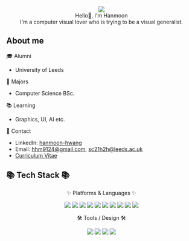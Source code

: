 <div align=center>
	<img src="https://capsule-render.vercel.app/api?type=waving&color=auto&height=150&section=header&text=Ey up! Hanmoon%20Github!&fontSize=50" />	
</div>
<div align=center>
	<div>Hello👋, I'm Hanmoon</div>
	<div>I'm a computer visual lover who is trying to be a visual generalist.</div>
</div>

## About me

🎓 Alumni  
- University of Leeds  

📜 Majors  
- Computer Science BSc.  

📚 Learning  
- Graphics, UI, AI etc.  

📮 Contact  
- LinkedIn: [hanmoon-hwang](https://linkedin.com/in/hanmoon-hwang-a46697265)  
- Email: hhm9124@gmail.com, sc21h2h@leeds.ac.uk  
- [Curriculum Vitae](https://github.com/1-moon/1-Moon/blob/main/cv.pdf)

## 📚 Tech Stack 📚

<div align="center">
	<p>✨ Platforms & Languages ✨</p>
	<img src="https://img.shields.io/badge/C-00599C?style=for-the-badge&logo=c&logoColor=white" />                               <img src="https://img.shields.io/badge/C%2B%2B-00599C?style=for-the-badge&logo=c%2B%2B&logoColor=white" />   
	<img src="https://img.shields.io/badge/Python-3776AB?style=for-the-badge&logo=python&logoColor=white" /> 
	<img src="https://img.shields.io/badge/Java-ED8B00?style=for-the-badge&logo=openjdk&logoColor=white" />   
	<img src="https://img.shields.io/badge/HTML-239120?style=for-the-badge&logo=html5&logoColor=white" /> 
	<img src="https://img.shields.io/badge/CSS-239120?style=for-the-badge&logo=css3&logoColor=white" /> 
	<img src="https://img.shields.io/badge/JavaScript-F7DF1E?style=for-the-badge&logo=JavaScript&logoColor=white" /> 
	<img src="https://img.shields.io/badge/Bootstrap-7952B3?style=flat&logo=Bootstrap&logoColor=white" />
	<img src="https://img.shields.io/badge/Flask-000000?style=for-the-badge&logo=flask&logoColor=white" />       
	<img src="https://img.shields.io/badge/SQLite-07405E?style=for-the-badge&logo=sqlite&logoColor=white" /> 
	<br>
</div>
<div align="center">
	<p>🛠 Tools / Design 🛠</p>
	<img src="https://img.shields.io/badge/Visual_Studio-5C2D91?style=for-the-badge&logo=visual%20studio&logoColor=white" />
	<img src="https://img.shields.io/badge/Visual_Studio_Code-0078D4?style=for-the-badge&logo=visual%20studio%20code&logoColor=white" />
	<img src="https://img.shields.io/badge/Made%20with-Jupyter-orange?style=for-the-badge&logo=Jupyter" />
	<img src="https://img.shields.io/badge/Figma-F24E1E?style=for-the-badge&logo=figma&logoColor=white" />
</div>




